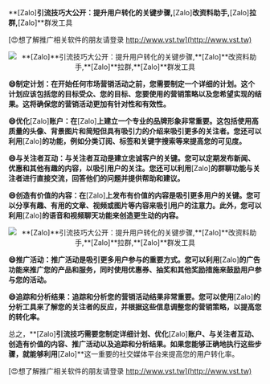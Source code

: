 **[Zalo]**引流技巧大公开：提升用户转化的关键步骤,**[Zalo]**改资料助手,**[Zalo]**拉群,**[Zalo]**群发工具

[😍想了解推广相关软件的朋友请登录 http://www.vst.tw](http://www.vst.tw)

 <center><img src="https://vst.tw/MP4/tuiguang/png/2.png" alt="**[Zalo]**引流技巧大公开：提升用户转化的关键步骤,**[Zalo]**改资料助手,**[Zalo]**拉群,**[Zalo]**群发工具"></center>

**😄制定计划：在开始任何市场营销活动之前，您需要制定一个详细的计划。这个计划应该包括您的目标受众、您的目标、您要使用的营销策略以及您希望实现的结果。这将确保您的营销活动更加有针对性和有效性。**

**😄优化**[Zalo]**账户：在**[Zalo]**上建立一个专业的品牌形象非常重要。这包括使用高质量的头像、背景图片和简短但具有吸引力的介绍来吸引更多的关注者。您还可以利用**[Zalo]**的功能，例如分类订阅、标签和关键字搜索等来提高您的可见度。**

**😄与关注者互动：与关注者互动是建立忠诚客户的关键。您可以定期发布新闻、优惠和其他有趣的内容，以吸引用户的关注。您还可以利用**[Zalo]**的群聊功能与关注者进行直接交流，回答他们的问题并提供帮助和建议。**

**😄创造有价值的内容：在**[Zalo]**上发布有价值的内容是吸引更多用户的关键。您可以分享有趣、有用的文章、视频或图片等内容来吸引用户的注意力。此外，您可以利用**[Zalo]**的语音和视频聊天功能来创造更生动的内容。**

 <center><img src="https://vst.tw/MP4/tuiguang/png/4.png" alt="**[Zalo]**引流技巧大公开：提升用户转化的关键步骤,**[Zalo]**改资料助手,**[Zalo]**拉群,**[Zalo]**群发工具"></center>

**😄推广活动：推广活动是吸引更多用户参与的重要方式。您可以利用**[Zalo]**的广告功能来推广您的产品和服务，同时使用优惠券、抽奖和其他奖励措施来鼓励用户参与您的活动。**

**😄追踪和分析结果：追踪和分析您的营销活动结果非常重要。您可以使用**[Zalo]**的分析工具来了解您的关注者的反应，并根据这些信息调整您的营销策略，以提高您的转化率。**

总之，**[Zalo]**引流技巧需要您制定详细计划、优化**[Zalo]**账户、与关注者互动、创造有价值的内容、推广活动以及追踪和分析结果。如果您能够正确地执行这些步骤，就能够利用**[Zalo]**这一重要的社交媒体平台来提高您的用户转化率。

[😍想了解推广相关软件的朋友请登录 http://www.vst.tw](http://www.vst.tw)



